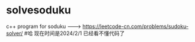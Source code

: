# solvesoduku
c++ program for soduku --->
https://leetcode-cn.com/problems/sudoku-solver/
#哈 现在时间是2024/2/1 已经看不懂代码了
